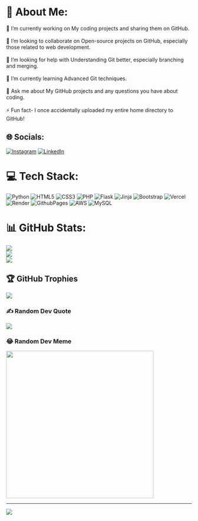 # 💫 About Me:
🔭 I’m currently working on My coding projects and sharing them on GitHub.<br><br>👯 I’m looking to collaborate on Open-source projects on GitHub, especially those related to web development.<br><br>🤝 I’m looking for help with Understanding Git better, especially branching and merging.<br><br>🌱 I’m currently learning Advanced Git techniques.<br><br>💬 Ask me about My GitHub projects and any questions you have about coding.<br><br>⚡ Fun fact- I once accidentally uploaded my entire home directory to GitHub!


## 🌐 Socials:
[![Instagram](https://img.shields.io/badge/Instagram-%23E4405F.svg?logo=Instagram&logoColor=white)](https://instagram.com/mastan._.v) [![LinkedIn](https://img.shields.io/badge/LinkedIn-%230077B5.svg?logo=linkedin&logoColor=white)](https://linkedin.com/in/mastan-va) 

# 💻 Tech Stack:
![Python](https://img.shields.io/badge/python-3670A0?style=for-the-badge&logo=python&logoColor=ffdd54) ![HTML5](https://img.shields.io/badge/html5-%23E34F26.svg?style=for-the-badge&logo=html5&logoColor=white) ![CSS3](https://img.shields.io/badge/css3-%231572B6.svg?style=for-the-badge&logo=css3&logoColor=white) ![PHP](https://img.shields.io/badge/php-%23777BB4.svg?style=for-the-badge&logo=php&logoColor=white) ![Flask](https://img.shields.io/badge/flask-%23000.svg?style=for-the-badge&logo=flask&logoColor=white) ![Jinja](https://img.shields.io/badge/jinja-white.svg?style=for-the-badge&logo=jinja&logoColor=black) ![Bootstrap](https://img.shields.io/badge/bootstrap-%238511FA.svg?style=for-the-badge&logo=bootstrap&logoColor=white) ![Vercel](https://img.shields.io/badge/vercel-%23000000.svg?style=for-the-badge&logo=vercel&logoColor=white) ![Render](https://img.shields.io/badge/Render-%46E3B7.svg?style=for-the-badge&logo=render&logoColor=white) ![GithubPages](https://img.shields.io/badge/github%20pages-121013?style=for-the-badge&logo=github&logoColor=white) ![AWS](https://img.shields.io/badge/AWS-%23FF9900.svg?style=for-the-badge&logo=amazon-aws&logoColor=white) ![MySQL](https://img.shields.io/badge/mysql-4479A1.svg?style=for-the-badge&logo=mysql&logoColor=white)
# 📊 GitHub Stats:
![](https://github-readme-stats.vercel.app/api?username=mastanvali1&theme=dark&hide_border=false&include_all_commits=true&count_private=true)<br/>
![](https://github-readme-streak-stats.herokuapp.com/?user=mastanvali1&theme=dark&hide_border=false)<br/>
![](https://github-readme-stats.vercel.app/api/top-langs/?username=mastanvali1&theme=dark&hide_border=false&include_all_commits=true&count_private=true&layout=compact)

## 🏆 GitHub Trophies
![](https://github-profile-trophy.vercel.app/?username=mastanvali1&theme=radical&no-frame=false&no-bg=true&margin-w=4)

### ✍️ Random Dev Quote
![](https://quotes-github-readme.vercel.app/api?type=horizontal&theme=radical)

### 😂 Random Dev Meme
<img src='https://memer-new.vercel.app/' style="height: 400px;"/>

---
[![](https://visitcount.itsvg.in/api?id=mastanvali1&icon=0&color=0)](https://visitcount.itsvg.in)

<!-- Proudly created with GPRM ( https://gprm.itsvg.in ) -->
